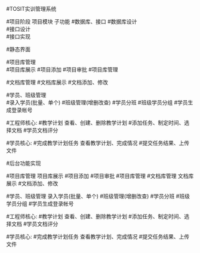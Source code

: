 
#TOSIT实训管理系统

#项目阶段	项目模块	子功能
#数据库、接口	
#数据库设计	
#接口设计	
#接口实现	


#静态界面	

#项目库管理	
#项目库展示
#项目添加
#项目审批
#项目库管理
	
#文档库管理
#文档库展示
#文档添加、修改

#学员、班级管理	
#录入学员(批量、单个)
#班级管理(增删改查)
#学员分班
#班级学员分组
#学员生成登录帐号

#工程师核心:
#教学计划	查看、创建、删除教学计划
#添加任务、制定时间、选择文档
#学员文档评分

#学员核心:
#完成教学计划任务	查看教学计划、完成情况
#提交任务结果、上传文件


#后台功能实现	

#项目库管理	项目库展示
#项目添加
#项目审批
#项目库管理
#文档库管理	文档库展示
#文档添加、修改

#学员、班级管理	录入学员(批量、单个)
#班级管理(增删改查)
#学员分班
#班级学员分组
#学员生成登录帐号

#工程师核心:
#教学计划	查看、创建、删除教学计划
#添加任务、制定时间、选择文档
#学员文档评分

#学员核心:
#完成教学计划任务	查看教学计划、完成情况
#提交任务结果、上传文件
